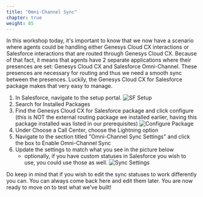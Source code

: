 ```yaml
---
title: "Omni-Channel Sync"
chapter: true
weight: 85
---
```

In this workshop today, it's important to know that we now have a scenario where agents could be handling either Genesys Cloud CX interactions or Salesforce interactions that are routed through Genesys Cloud CX. Because of that fact, it means that agents have 2 separate applications where their presences are set: Genesys Cloud CX and Salesforce Omni-Channel. These presences are necessary for routing and thus we need a smooth sync between the presences. Luckily, the Genesys Cloud CX for Salesforce package makes that very easy to manage. 

1. In Salesforce, navigate to the setup portal. 
![SF Setup](/images/SFSetup.jpg)
2. Search for Installed Packages
3. Find the Genesys Cloud CX for Salesforce package and click configure (this is NOT the external routing package we installed earlier, having this package installed was listed in our prerequisites)
![Configure Package](/images/configurePackage.jpg)
4. Under Choose a Call Center, choose the Lightning option
5. Navigate to the section titled "Omni-Channel Sync Settings" and click the box to Enable Omni-Channel Sync
6. Update the settings to match what you see in the picture below
    - optionally, if you have custom statuses in Salesforce you wish to use, you could use those as well.
![Sync Settings](/images/syncSettings.jpg)

Do keep in mind that if you wish to edit the sync statuses to work differently you can. You can always come back here and edit them later. You are now ready to move on to test what we've built! 